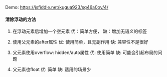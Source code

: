 Demo: https://jsfiddle.net/kugua923/sq46a0ov/4/

#### 清除浮动的方法
1. 在浮动元素后增加一个空元素
	优：简单方便，
	缺：增加无语义的标签

2. 使用父元素的after属性
 	优: 使用简单，且无副作用
 	缺: 兼容性不是很好

3. 父元素使用overflow: hidden/auto属性
	优: 使用简单
	缺: 可能会引起布局的问题

4. 父元素也float
	优: 简单
	缺: 适用的场景少

